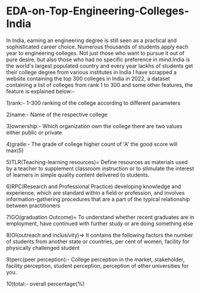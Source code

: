 # EDA-on-Top-Engineering-Colleges-India
In India, earning an engineering degree is still seen as a practical and sophisticated career choice. Numerous thousands of students apply each year to engineering colleges. Not just those who want to pursue it out of pure desire, but also those who had no specific preference in mind.India is the  world's largest populated country and every year lackhs of students get their college degree from various institutes in India I have scrapped a website containing the top 300 colleges in India in 2022, a dataset containing a list of colleges from rank 1 to 300 and some other features,
the feature is explained below:-

1)rank:- 1-300 ranking of the college according to different parameters

2)name:- Name of the respective college

3)ownership:- Which organization own the college there are two values either public or private

4)grade:- The grade of college higher count of 'A' the good score will max(5)

5)TLR(Teaching-learning resources)= Define resources as materials used by a teacher to supplement classroom instruction or to stimulate the interest of learners in simple quality content delivered to students.

6)RPC(Research and Professional Practice) developing knowledge and experience, which are standard within a field or profession, and involves information-gathering procedures that are a part of the typical relationship between practitioners

7)GO(graduation Outcome)= To understand whether recent graduates are in employment, have continued with further study or are doing something else

8)OI(outreach and inclusivity)=> It contains the following factors the number of students from another state or countries, per cent of women, facility for physically challenged student

9)perc(peer perception):- College perception in the market, stakeholder, facility perception, student perception, perception of other universities for you.

10)total:- overall percentage(%)
